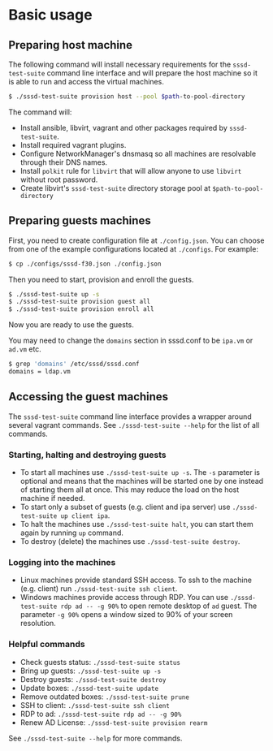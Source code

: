 # Basic usage

## Preparing host machine

The following command will install necessary requirements for the
`sssd-test-suite` command line interface and will prepare the host
machine so it is able to run and access the virtual machines.

```bash
$ ./sssd-test-suite provision host --pool $path-to-pool-directory
```

The command will:
* Install ansible, libvirt, vagrant and other packages required by `sssd-test-suite`.
* Install required vagrant plugins.
* Configure NetworkManager's dnsmasq so all machines are resolvable through their DNS names.
* Install `polkit` rule for `libvirt` that will allow anyone to use `libvirt` without root password.
* Create libvirt's `sssd-test-suite` directory storage pool at `$path-to-pool-directory`

## Preparing guests machines

First, you need to create configuration file at `./config.json`. You can choose
from one of the example configurations located at `./configs`. For example:

```bash
$ cp ./configs/sssd-f30.json ./config.json
```

Then you need to start, provision and enroll the guests.

```bash
$ ./sssd-test-suite up -s
$ ./sssd-test-suite provision guest all
$ ./sssd-test-suite provision enroll all
```

Now you are ready to use the guests.

You may need to change the `domains` section in sssd.conf to be `ipa.vm` or
`ad.vm` etc.

```bash
$ grep 'domains' /etc/sssd/sssd.conf
domains = ldap.vm
```

## Accessing the guest machines

The `sssd-test-suite` command line interface provides a wrapper around several
vagrant commands. See `./sssd-test-suite --help` for the list of all commands.

### Starting, halting and destroying guests

* To start all machines use `./sssd-test-suite up -s`. The `-s` parameter is
  optional and means that the machines will be started one by one instead of
  starting them all at once. This may reduce the load on the host machine if
  needed.
* To start only a subset of guests (e.g. client and ipa server) use
  `./sssd-test-suite up client ipa`.
* To halt the machines use `./sssd-test-suite halt`, you can start them again
  by running `up` command.
* To destroy (delete) the machines use `./sssd-test-suite destroy`.

### Logging into the machines

* Linux machines provide standard SSH access. To ssh to the machine (e.g. client)
run `./sssd-test-suite ssh client`.
* Windows machines provide access through RDP. You can use
  `./sssd-test-suite rdp ad -- -g 90%` to open remote desktop of `ad` guest.
  The parameter `-g 90%` opens a window sized to 90% of your screen resolution.

### Helpful commands

* Check guests status: `./sssd-test-suite status`
* Bring up guests: `./sssd-test-suite up -s`
* Destroy guests: `./sssd-test-suite destroy`
* Update boxes: `./sssd-test-suite update`
* Remove outdated boxes: `./sssd-test-suite prune`
* SSH to client: `./sssd-test-suite ssh client`
* RDP to ad: `./sssd-test-suite rdp ad -- -g 90%`
* Renew AD License: `./sssd-test-suite provision rearm`

See `./sssd-test-suite --help` for more commands.
